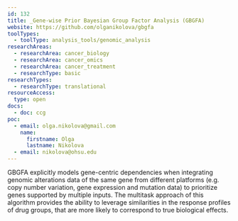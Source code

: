 ```yaml
---
id: 132
title: _Gene-wise Prior Bayesian Group Factor Analysis (GBGFA)
website: https://github.com/olganikolova/gbgfa
toolTypes:
  - toolType: analysis_tools/genomic_analysis
researchAreas:
  - researchArea: cancer_biology
  - researchArea: cancer_omics
  - researchArea: cancer_treatment
  - researchType: basic
researchTypes:
  - researchType: translational
resourceAccess:
  type: open
docs:
  - doc: ccg
poc:
  - email: olga.nikolova@gmail.com
    name:
      firstname: Olga
      lastname: Nikolova
  - email: nikolova@ohsu.edu
---
```

GBGFA explicitly models gene-centric dependencies when integrating genomic alterations data of the same gene from different platforms (e.g. copy number variation, gene expression and mutation data) to prioritize genes supported by multiple inputs. The multitask approach of this algorithm provides the ability to leverage similarities in the response profiles of drug groups, that are more likely to correspond to true biological effects.
